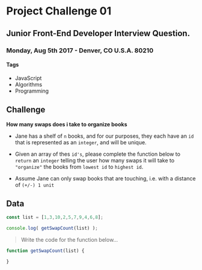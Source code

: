# Project Challenge 01

## Junior Front-End Developer Interview Question.

### Monday, Aug 5th 2017 - Denver, CO U.S.A. 80210

#### Tags
* JavaScript
* Algorithms
* Programming

## Challenge

<strong>How many swaps does i take to organize books</strong>

* Jane has a shelf of `n` books, and for our purposes, they each have an `id` that is represented as an `integer`, and will be unique. 

* Given an array of thes `id's`, please complete the function below to `return` an `integer` telling the user how many swaps it will take to `"organize"` the books from `lowest id` to `highest id`. 

* Assume Jane can only swap books that are touching, i.e. with a distance of `(+/-) 1 unit`

## Data

```javascript
const list = [1,3,10,2,5,7,9,4,6,8];

console.log( getSwapCount(list) );
```

> Write the code for the function below...

```javascript
function getSwapCount(list) {

}
```





